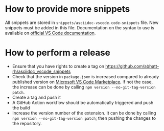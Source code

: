 # How to provide more snippets

All snippets are stored in `snippets/asciidoc-vscode.code-snippets` file. New snippets must be added in this file. Documentation on the syntax to use is available on [official VS Code documentation](https://code.visualstudio.com/docs/editor/userdefinedsnippets#_snippet-syntax).

# How to perform a release

- Ensure that you have rights to create a tag on https://github.com/abhatt-rh/asciidoc_vscode_snippets
- Check that the version in `package.json` is increased compared to already published version on [Microsoft VS Code Marketplace](https://marketplace.visualstudio.com/vscode). If not the case, the increase can be done by calling `npm version --no-git-tag-version patch`.
- Create a tag and push it
- A GitHub Action workflow should be automatically triggered and push the build
- Increase the version number of the extension. It can be done by calling `npm version --no-git-tag-version patch`; then pushing the changes to the repository.
